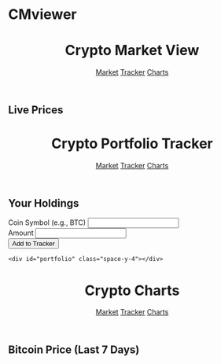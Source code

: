 # CMviewer
<!DOCTYPE html>
<html lang="en" class="dark">
<head>
  <meta charset="UTF-8" />
  <meta name="viewport" content="width=device-width, initial-scale=1.0" />
  <title>Crypto Market View</title>
  <script src="https://cdn.tailwindcss.com"></script>
  <script>
    tailwind.config = {
      darkMode: 'class',
    };
  </script>
</head>
<body class="bg-gray-900 text-white">
  <header class="bg-gray-800 p-4">
    <h1 class="text-2xl font-bold">Crypto Market View</h1>
    <nav class="mt-2">
      <a href="index.html" class="mr-4 text-blue-400">Market</a>
      <a href="tracker.html" class="mr-4 text-blue-400">Tracker</a>
      <a href="charts.html" class="text-blue-400">Charts</a>
    </nav>
  </header>

  <main class="p-6">
    <h2 class="text-xl font-semibold mb-4">Live Prices</h2>
    <div id="price-container" class="grid grid-cols-1 md:grid-cols-3 gap-4"></div>
  </main>

  <script>
    async function loadPrices() {
      const res = await fetch('https://api.coingecko.com/api/v3/coins/markets?vs_currency=usd');
      const data = await res.json();
      const container = document.getElementById('price-container');
      container.innerHTML = data.slice(0, 9).map(coin => `
        <div class="bg-gray-800 p-4 rounded shadow">
          <h3 class="text-lg font-bold">${coin.name} (${coin.symbol.toUpperCase()})</h3>
          <p>Price: $${coin.current_price.toLocaleString()}</p>
          <p>24h Change: ${coin.price_change_percentage_24h.toFixed(2)}%</p>
        </div>
      `).join('');
    }
    loadPrices();
    setInterval(loadPrices, 60000); // refresh every 60 seconds
  </script>
</body>
</html>
<!DOCTYPE html>
<html lang="en" class="dark">
<head>
  <meta charset="UTF-8" />
  <meta name="viewport" content="width=device-width, initial-scale=1.0" />
  <title>Portfolio Tracker</title>
  <script src="https://cdn.tailwindcss.com"></script>
</head>
<body class="bg-gray-900 text-white">
  <header class="bg-gray-800 p-4">
    <h1 class="text-2xl font-bold">Crypto Portfolio Tracker</h1>
    <nav class="mt-2">
      <a href="index.html" class="mr-4 text-blue-400">Market</a>
      <a href="tracker.html" class="mr-4 text-blue-400">Tracker</a>
      <a href="charts.html" class="text-blue-400">Charts</a>
    </nav>
  </header>

  <main class="p-6">
    <h2 class="text-xl font-semibold mb-4">Your Holdings</h2>
    <form id="tracker-form" class="mb-6 space-y-4">
      <div>
        <label class="block mb-1">Coin Symbol (e.g., BTC)</label>
        <input type="text" id="coin" class="w-full p-2 bg-gray-800 rounded" required />
      </div>
      <div>
        <label class="block mb-1">Amount</label>
        <input type="number" id="amount" class="w-full p-2 bg-gray-800 rounded" required />
      </div>
      <button type="submit" class="bg-blue-500 px-4 py-2 rounded">Add to Tracker</button>
    </form>

    <div id="portfolio" class="space-y-4"></div>
  </main>

  <script>
    let portfolio = [];

    async function fetchPrice(symbol) {
      const res = await fetch(`https://api.coingecko.com/api/v3/coins/${symbol.toLowerCase()}`);
      return await res.json();
    }

    function renderPortfolio() {
      const container = document.getElementById('portfolio');
      container.innerHTML = portfolio.map(entry => `
        <div class="bg-gray-800 p-4 rounded">
          <h3 class="text-lg font-bold">${entry.name} (${entry.symbol.toUpperCase()})</h3>
          <p>Amount: ${entry.amount}</p>
          <p>Current Price: $${entry.price.toLocaleString()}</p>
          <p>Total Value: $${(entry.price * entry.amount).toLocaleString()}</p>
        </div>
      `).join('');
    }

    document.getElementById('tracker-form').addEventListener('submit', async (e) => {
      e.preventDefault();
      const symbol = document.getElementById('coin').value;
      const amount = parseFloat(document.getElementById('amount').value);

      try {
        const coinData = await fetchPrice(symbol);
        portfolio.push({
          name: coinData.name,
          symbol: coinData.symbol,
          amount,
          price: coinData.market_data.current_price.usd
        });
        renderPortfolio();
      } catch (err) {
        alert('Coin not found. Try again.');
      }
    });
  </script>
</body>
</html>
<!DOCTYPE html>
<html lang="en" class="dark">
<head>
  <meta charset="UTF-8" />
  <meta name="viewport" content="width=device-width, initial-scale=1.0" />
  <title>Crypto Charts</title>
  <script src="https://cdn.tailwindcss.com"></script>
  <script src="https://cdn.jsdelivr.net/npm/chart.js"></script>
</head>
<body class="bg-gray-900 text-white">
  <header class="bg-gray-800 p-4">
    <h1 class="text-2xl font-bold">Crypto Charts</h1>
    <nav class="mt-2">
      <a href="index.html" class="mr-4 text-blue-400">Market</a>
      <a href="tracker.html" class="mr-4 text-blue-400">Tracker</a>
      <a href="charts.html" class="text-blue-400">Charts</a>
    </nav>
  </header>

  <main class="p-6">
    <h2 class="text-xl font-semibold mb-4">Bitcoin Price (Last 7 Days)</h2>
    <canvas id="btcChart" class="w-full max-w-4xl mx-auto"></canvas>
  </main>

  <script>
    async function loadChartData() {
      const res = await fetch('https://api.coingecko.com/api/v3/coins/bitcoin/market_chart?vs_currency=usd&days=7');
      const data = await res.json();
      const prices = data.prices.map(p => p[1]);
      const labels = data.prices.map(p => new Date(p[0]).toLocaleDateString());

      const ctx = document.getElementById('btcChart').getContext('2d');
      new Chart(ctx, {
        type: 'line',
        data: {
          labels,
          datasets: [{
            label: 'BTC Price (USD)',
            data: prices,
            borderColor: 'rgb(59, 130, 246)',
            backgroundColor: 'rgba(59, 130, 246, 0.2)',
            fill: true,
            tension: 0.3,
          }]
        },
        options: {
          responsive: true,
          plugins: {
            legend: { labels: { color: 'white' } }
          },
          scales: {
            x: { ticks: { color: 'white' } },
            y: { ticks: { color: 'white' } }
          }
        }
      });
    }

    loadChartData();
  </script>
</body>
</html>
